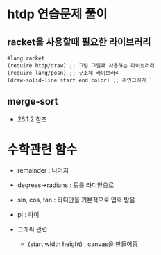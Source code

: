 # htdp 연습문제 풀이


## racket을 사용할때 필요한 라이브러리

    #lang racket
    (require htdp/draw) ;; 그림 그릴때 사용하는 라이브러리 
    (require lang/posn) ;; 구조체 라이브러리
    (draw-solid-line start end color) ;; 라인그리기 `


## merge-sort 
  * 26.1.2 참조
    
    
# 수학관련 함수
  * remainder : 나머지
  * degrees->radians : 도를 라디안으로
  * sin, cos, tan : 라디안을 기본적으로 입력 받음
  * pi : 파이 

* 그래픽 관련
  * (start width height) : canvas을 만들어줌
